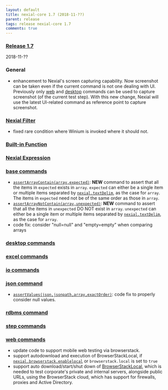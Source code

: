```yaml
---
layout: default
title: nexial-core 1.7 (2018-11-??)
parent: release
tags: release nexial-core 1.7
comments: true
---
```


### <a href="https://github.com/nexiality/nexial-core/releases/tag/nexial-core-1.7" class="external-link" target="_nexial_link">Release 1.7</a>
2018-11-??


### General
- enhancement to Nexial's screen capturing capability. Now screenshot can be taken even if the current command is not
  one dealing with UI. Previously only [web](../commands/web) and [desktop](../commands/desktop) commands can be used to
  capture screenshot (of the current test step). With this new change, Nexial will use the latest UI-related command
  as reference point to capture screenshot. 


### [Nexial Filter](../flowcontrols/filter)
- fixed rare condition where Winium is invoked where it should not.


### [Built-in Function](../functions)


### [Nexial Expression](../expressions)  


### [base commands](../commands/base)
- [`assertArrayContain(array,expected)`](../commands/base/assertArrayContain(array,expected)): **NEW** command to assert
  that all the items in `expected` exists in `array`. `expected` can either be a single item or multiple items separated
  by [`nexial.textDelim`](../systemvars/index#nexial.textDelim), as the case for `array`.  The items in `expected` need
  not be of the same order as those in `array`.
- [`assertArrayNotContain(array,unexpected)`](../commands/base/assertArrayNotContain(array,unexpected)): **NEW** command 
  to assert that all the items in `unexpected` DO NOT exist in `array`. `unexpected` can either be a single item or 
  multiple items separated by [`nexial.textDelim`](../systemvars/index#nexial.textDelim), as the case for `array`.
- code fix: consider "null=null" and "empty=empty" when comparing arrays


### [desktop commands](../commands/desktop)


### [excel commands](../commands/excel)


### [io commands](../commands/io)


### [json command](../commands/json)
- [`assertValues(json,jsonpath,array,exactOrder)`](../commands/json/assertValues(json,jsonpath,array,exactOrder)): code
  fix to properly consider null values.


### [rdbms command](../commands/rdbms)


### [step commands](../commands/step)


### [web commands](../commands/web)
- update code to support mobile web testing via browserstack.
- support autodownload and execution of BrowserStackLocal, if 
  [`nexial.browserstack.enablelocal`](../systemvars/index#nexial.browserstack.enablelocal) or `browserstack.local` is
  set to `true`
- support auto download/start/shut down of 
  <a href="https://www.browserstack.com/local-testing#configuration" class="external-link" target="nexial_target">BrowserStackLocal</a>, 
  which is needed to test corporate's private and internal servers, alongside public URLs, using the BrowserStack 
  cloud, which has support for firewalls, proxies and Active Directory.